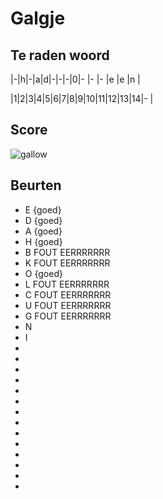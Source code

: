 # Galgje

## Te raden woord

|-|h|-|a|d|-|-|-|0|- |- |- |e |e |n |

|1|2|3|4|5|6|7|8|9|10|11|12|13|14|- |

## Score
![gallow](./images/6.png)

## Beurten
* E {goed}
* D {goed}
* A {goed}
* H {goed}
* B FOUT EERRRRRRR
* K FOUT EERRRRRRR
* O {goed}
* L FOUT EERRRRRRR
* C FOUT EERRRRRRR
* U FOUT EERRRRRRR
* G FOUT EERRRRRRR
* N
* I
*
*
*
*
*
*
*
*
*
*
*
*
*
*